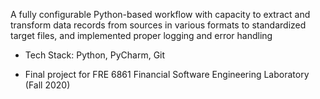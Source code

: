 

A fully configurable Python-based workflow with capacity to extract and transform data records from sources in various formats to standardized target files, and implemented proper logging and error handling

- Tech Stack: Python, PyCharm, Git

- Final project for FRE 6861 Financial Software Engineering Laboratory (Fall 2020)
